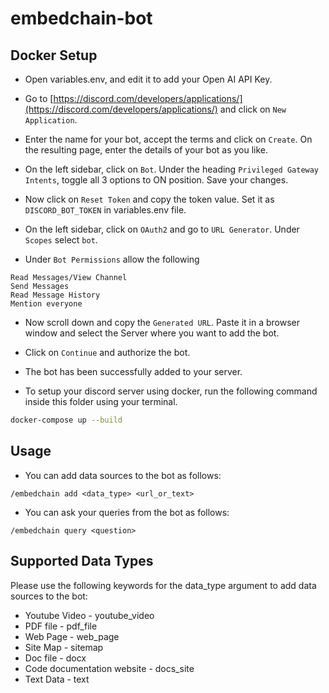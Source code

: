 # embedchain-bot

## Docker Setup

- Open variables.env, and edit it to add your Open AI API Key.

- Go to [https://discord.com/developers/applications/](https://discord.com/developers/applications/) and click on `New Application`.

- Enter the name for your bot, accept the terms and click on `Create`. On the resulting page, enter the details of your bot as you like.

- On the left sidebar, click on `Bot`. Under the heading `Privileged Gateway Intents`, toggle all 3 options to ON position. Save your changes.

- Now click on `Reset Token` and copy the token value. Set it as `DISCORD_BOT_TOKEN` in variables.env file.

- On the left sidebar, click on `OAuth2` and go to `URL Generator`. Under `Scopes` select `bot`.

- Under `Bot Permissions` allow the following

```text
Read Messages/View Channel
Send Messages
Read Message History
Mention everyone
```

- Now scroll down and copy the `Generated URL`. Paste it in a browser window and select the Server where you want to add the bot.

- Click on `Continue` and authorize the bot.

- The bot has been successfully added to your server.

- To setup your discord server using docker, run the following command inside this folder using your terminal.
```bash
docker-compose up --build
```

## Usage

- You can add data sources to the bot as follows:

```text
/embedchain add <data_type> <url_or_text>
```

- You can ask your queries from the bot as follows:

```text
/embedchain query <question>
```

## Supported Data Types

Please use the following keywords for the data_type argument to add data sources to the bot:
- Youtube Video - youtube_video
- PDF file - pdf_file
- Web Page - web_page
- Site Map - sitemap
- Doc file - docx
- Code documentation website - docs_site
- Text Data - text